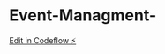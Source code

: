 # Event-Managment-

[Edit in Codeflow ⚡️](https://stackblitz.com/~/github.com/Vinay876/Event-Managment-)